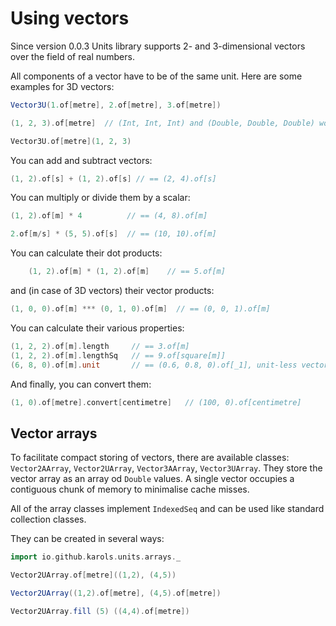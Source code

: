 Using vectors
=============

Since version 0.0.3 Units library supports 2- and 3-dimensional vectors over the field of real numbers.

All components of a vector have to be of the same unit. Here are some examples for 3D vectors:

``` scala
Vector3U(1.of[metre], 2.of[metre], 3.of[metre])

(1, 2, 3).of[metre]  // (Int, Int, Int) and (Double, Double, Double) work here

Vector3U.of[metre](1, 2, 3)
```

You can add and subtract vectors:

``` scala
(1, 2).of[s] + (1, 2).of[s] // == (2, 4).of[s]
```

You can multiply or divide them by a scalar:

``` scala
(1, 2).of[m] * 4          // == (4, 8).of[m]

2.of[m/s] * (5, 5).of[s]  // == (10, 10).of[m]
```

You can calculate their dot products:

``` scala
	(1, 2).of[m] * (1, 2).of[m]    // == 5.of[m]
```

and (in case of 3D vectors) their vector products:

``` scala
(1, 0, 0).of[m] *** (0, 1, 0).of[m]  // == (0, 0, 1).of[m]
```

You can calculate their various properties:

``` scala
(1, 2, 2).of[m].length     // == 3.of[m]
(1, 2, 2).of[m].lengthSq   // == 9.of[square[m]]
(6, 8, 0).of[m].unit       // == (0.6, 0.8, 0).of[_1], unit-less vector of length 1
```

And finally, you can convert them:

``` scala
(1, 0).of[metre].convert[centimetre]   // (100, 0).of[centimetre]
```

Vector arrays
-------------

To facilitate compact storing of vectors, there are available classes: `Vector2AArray`, `Vector2UArray`, `Vector3AArray`, `Vector3UArray`. They store the vector array as an array od `Double` values. A single vector occupies a contiguous chunk of memory to minimalise cache misses.

All of the array classes implement `IndexedSeq` and can be used like standard collection classes.

They can be created in several ways:

``` scala
import io.github.karols.units.arrays._

Vector2UArray.of[metre]((1,2), (4,5))

Vector2UArray((1,2).of[metre], (4,5).of[metre])

Vector2UArray.fill (5) ((4,4).of[metre])
```